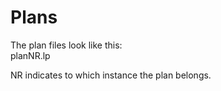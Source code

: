 # Plans

The plan files look like this:  
planNR.lp  
  
NR indicates to which instance the plan belongs.
